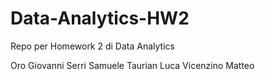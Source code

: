 # Data-Analytics-HW2
Repo per Homework 2 di Data Analytics

Oro Giovanni
Serri Samuele
Taurian Luca
Vicenzino Matteo
